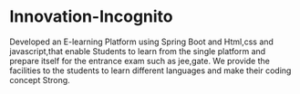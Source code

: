 # Innovation-Incognito
Developed an E-learning Platform using Spring Boot and Html,css and javascript,that enable Students to learn from the single platform and prepare itself for the entrance exam such as jee,gate.
We provide the facilities to the students to learn different languages and make their coding concept Strong.
